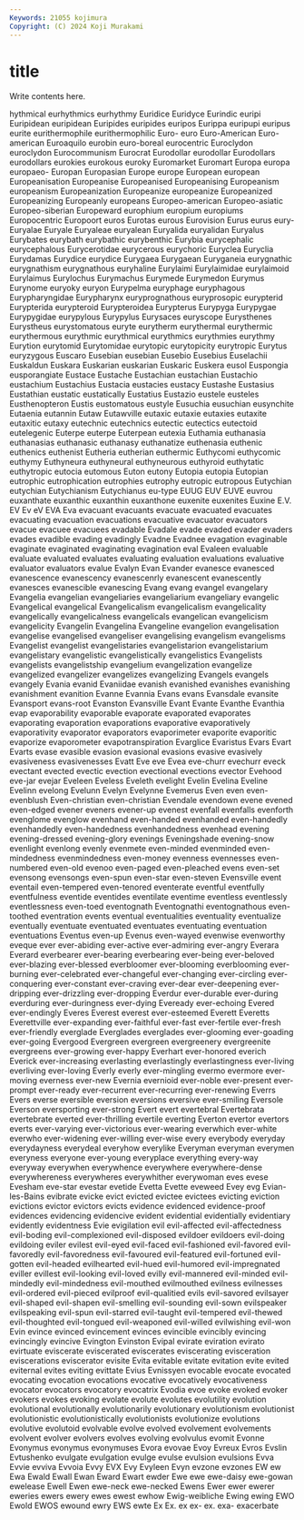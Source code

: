 ```yaml
---
Keywords: 21055 kojimura
Copyright: (C) 2024 Koji Murakami
---
```


# title

Write contents here.



hythmical
eurhythmics eurhythmy Euridice Euridyce Eurindic euripi Euripidean euripidean Euripides euripides
euripos Eurippa euripupi euripus eurite eurithermophile eurithermophilic Euro- euro Euro-American
Euro-american Euroaquilo eurobin euro-boreal eurocentric Euroclydon euroclydon Eurocommunism Eurocrat Eurodollar
eurodollar Eurodollars eurodollars eurokies eurokous euroky Euromarket Euromart Europa europa
europaeo- Europan Europasian Europe europe European european Europeanisation Europeanise Europeanised
Europeanising Europeanism europeanism Europeanization Europeanize europeanize Europeanized Europeanizing Europeanly europeans
Europeo-american Europeo-asiatic Europeo-siberian Europeward europhium europium europiums Europocentric Europoort euros
Eurotas eurous Eurovision Eurus eurus eury- Euryalae Euryale Euryaleae euryalean
Euryalida euryalidan Euryalus Eurybates eurybath eurybathic eurybenthic Eurybia eurycephalic eurycephalous
Eurycerotidae eurycerous eurychoric Euryclea Euryclia Eurydamas Eurydice eurydice Eurygaea Eurygaean
Euryganeia eurygnathic eurygnathism eurygnathous euryhaline Eurylaimi Eurylaimidae eurylaimoid Eurylaimus Eurylochus
Eurymachus Eurymede Eurymedon Eurymus Eurynome euryoky euryon Eurypelma euryphage euryphagous
Eurypharyngidae Eurypharynx euryprognathous euryprosopic eurypterid Eurypterida eurypteroid Eurypteroidea Eurypterus Eurypyga
Eurypygae Eurypygidae eurypylous Eurypylus Eurysaces euryscope Eurysthenes Eurystheus eurystomatous euryte
eurytherm eurythermal eurythermic eurythermous eurythmic eurythmical eurythmics eurythmies eurythmy Eurytion
eurytomid Eurytomidae eurytopic eurytopicity eurytropic Eurytus euryzygous Euscaro Eusebian eusebian
Eusebio Eusebius Euselachii Euskaldun Euskara Euskarian euskarian Euskaric Euskera eusol
Euspongia eusporangiate Eustace Eustache Eustachian eustachian Eustachio eustachium Eustachius Eustacia
eustacies eustacy Eustashe Eustasius Eustathian eustatic eustatically Eustatius Eustazio eustele
eusteles Eusthenopteron Eustis eustomatous eustyle Eusuchia eusuchian eusynchite Eutaenia eutannin
Eutaw Eutawville eutaxic eutaxie eutaxies eutaxite eutaxitic eutaxy eutechnic eutechnics
eutectic eutectics eutectoid eutelegenic Euterpe euterpe Euterpean eutexia Euthamia euthanasia
euthanasias euthanasic euthanasy euthanatize euthenasia euthenic euthenics euthenist Eutheria eutherian
euthermic Euthycomi euthycomic euthymy Euthyneura euthyneural euthyneurous euthyroid euthytatic euthytropic
eutocia eutomous Euton eutony Eutopia eutopia Eutopian eutrophic eutrophication eutrophies
eutrophy eutropic eutropous Eutychian eutychian Eutychianism Eutychianus eu-type EUUG EUV
EUVE euvrou euxanthate euxanthic euxanthin euxanthone euxenite euxenites Euxine E.V.
EV Ev eV EVA Eva evacuant evacuants evacuate evacuated evacuates
evacuating evacuation evacuations evacuative evacuator evacuators evacue evacuee evacuees evadable
Evadale evade evaded evader evaders evades evadible evading evadingly Evadne
Evadnee evagation evaginable evaginate evaginated evaginating evagination eval Evaleen evaluable
evaluate evaluated evaluates evaluating evaluation evaluations evaluative evaluator evaluators evalue
Evalyn Evan Evander evanesce evanesced evanescence evanescency evanescenrly evanescent evanescently
evanesces evanescible evanescing Evang evang evangel evangelary Evangelia evangelian evangeliaries
evangeliarium evangeliary evangelic Evangelical evangelical Evangelicalism evangelicalism evangelicality evangelically evangelicalness
evangelicals evangelican evangelicism evangelicity Evangelin Evangelina Evangeline evangelion evangelisation evangelise
evangelised evangeliser evangelising evangelism evangelisms Evangelist evangelist evangelistaries evangelistarion evangelistarium
evangelistary evangelistic evangelistically evangelistics Evangelists evangelists evangelistship evangelium evangelization evangelize
evangelized evangelizer evangelizes evangelizing Evangels evangels evangely Evania evanid Evaniidae
evanish evanished evanishes evanishing evanishment evanition Evanne Evannia Evans evans
Evansdale evansite Evansport evans-root Evanston Evansville Evant Evante Evanthe Evanthia
evap evaporability evaporable evaporate evaporated evaporates evaporating evaporation evaporations evaporative
evaporatively evaporativity evaporator evaporators evaporimeter evaporite evaporitic evaporize evaporometer evapotranspiration
Evarglice Evaristus Evars Evart Evarts evase evasible evasion evasional evasions
evasive evasively evasiveness evasivenesses Evatt Eve eve Evea eve-churr evechurr
eveck evectant evected evectic evection evectional evections evector Evehood eve-jar
evejar Eveleen Eveless Eveleth evelight Evelin Evelina Eveline Evelinn evelong
Evelunn Evelyn Evelynne Evemerus Even even even- evenblush Even-christian even-christian
Evendale evendown evene evened even-edged evener eveners evener-up evenest evenfall
evenfalls evenforth evenglome evenglow evenhand even-handed evenhanded even-handedly evenhandedly even-handedness
evenhandedness evenhead evening evening-dressed evening-glory evenings Eveningshade evening-snow evenlight evenlong
evenly evenmete even-minded evenminded even-mindedness evenmindedness even-money evenness evennesses even-numbered
even-old evenoo even-paged even-pleached evens even-set evensong evensongs even-spun even-star
even-steven Evensville event eventail even-tempered even-tenored eventerate eventful eventfully eventfulness
eventide eventides eventilate eventime eventless eventlessly eventlessness even-toed eventognath Eventognathi
eventognathous even-toothed eventration events eventual eventualities eventuality eventualize eventually eventuate
eventuated eventuates eventuating eventuation eventuations Eventus even-up Evenus even-wayed evenwise
evenworthy eveque ever ever-abiding ever-active ever-admiring ever-angry Everara Everard everbearer
ever-bearing everbearing ever-being ever-beloved ever-blazing ever-blessed everbloomer ever-blooming everblooming ever-burning
ever-celebrated ever-changeful ever-changing ever-circling ever-conquering ever-constant ever-craving ever-dear ever-deepening ever-dripping
ever-drizzling ever-dropping Everdur ever-durable ever-during everduring ever-duringness ever-dying Eveready ever-echoing
Evered ever-endingly Everes Everest everest ever-esteemed Everett Everetts Everettville ever-expanding
ever-faithful ever-fast ever-fertile ever-fresh ever-friendly everglade Everglades everglades ever-glooming ever-goading
ever-going Evergood Evergreen evergreen evergreenery evergreenite evergreens ever-growing ever-happy Everhart
ever-honored everich Everick ever-increasing everlasting everlastingly everlastingness ever-living everliving ever-loving
Everly everly ever-mingling evermo evermore ever-moving everness ever-new Evernia evernioid
ever-noble ever-present ever-prompt ever-ready ever-recurrent ever-recurring ever-renewing Everrs Evers everse
eversible eversion eversions eversive ever-smiling Eversole Everson eversporting ever-strong Evert
evert evertebral Evertebrata evertebrate everted ever-thrilling evertile everting Everton evertor
evertors everts ever-varying ever-victorious ever-wearing everwhich ever-white everwho ever-widening ever-willing
ever-wise every everybody everyday everydayness everydeal everyhow everylike Everyman everyman
everymen everyness everyone ever-young everyplace everything every-way everyway everywhen everywhence
everywhere everywhere-dense everywhereness everywheres everywhither everywoman eves evese Evesham eve-star
evestar evetide Evetta Evette eveweed Evey evg Evian-les-Bains evibrate evicke
evict evicted evictee evictees evicting eviction evictions evictor evictors evicts
evidence evidenced evidence-proof evidences evidencing evidencive evident evidential evidentially evidentiary
evidently evidentness Evie evigilation evil evil-affected evil-affectedness evil-boding evil-complexioned evil-disposed
evildoer evildoers evil-doing evildoing eviler evilest evil-eyed evil-faced evil-fashioned evil-favored
evil-favoredly evil-favoredness evil-favoured evil-featured evil-fortuned evil-gotten evil-headed evilhearted evil-hued evil-humored
evil-impregnated eviller evillest evil-looking evil-loved evilly evil-mannered evil-minded evil-mindedly evil-mindedness
evil-mouthed evilmouthed evilness evilnesses evil-ordered evil-pieced evilproof evil-qualitied evils evil-savored
evilsayer evil-shaped evil-shapen evil-smelling evil-sounding evil-sown evilspeaker evilspeaking evil-spun evil-starred
evil-taught evil-tempered evil-thewed evil-thoughted evil-tongued evil-weaponed evil-willed evilwishing evil-won Evin
evince evinced evincement evinces evincible evincibly evincing evincingly evincive Evington
Evinston Evipal evirate eviration evirato evirtuate eviscerate eviscerated eviscerates eviscerating
evisceration eviscerations eviscerator evisite Evita evitable evitate evitation evite evited
eviternal evites eviting evittate Evius Evnissyen evocable evocate evocated evocating
evocation evocations evocative evocatively evocativeness evocator evocators evocatory evocatrix Evodia
evoe evoke evoked evoker evokers evokes evoking evolate evolute evolutes
evolutility evolution evolutional evolutionally evolutionarily evolutionary evolutionism evolutionist evolutionistic evolutionistically
evolutionists evolutionize evolutions evolutive evolutoid evolvable evolve evolved evolvement evolvements
evolvent evolver evolvers evolves evolving evolvulus evomit Evonne Evonymus evonymus
evonymuses Evora evovae Evoy Evreux Evros Evslin Evtushenko evulgate evulgation
evulge evulse evulsion evulsions Evva Evvie evviva Evvoia Evvy EVX
Evy Evyleen Evyn evzone evzones EW ew Ewa Ewald Ewall
Ewan Eward Ewart ewder Ewe ewe ewe-daisy ewe-gowan ewelease Ewell
Ewen ewe-neck ewe-necked Ewens Ewer ewer ewerer eweries ewers ewery
ewes ewest ewhow Ewig-weibliche Ewing ewing EWO Ewold EWOS ewound
ewry EWS ewte Ex Ex. ex ex- ex. exa- exacerbate
